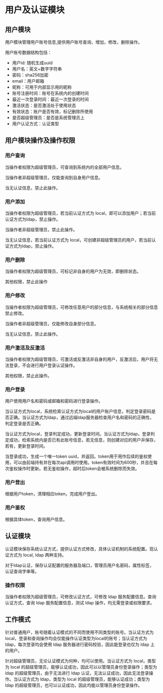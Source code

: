 # 用户及认证模块

## 用户模块

用户模块管理用户账号信息,提供用户账号查询，增加，修改，删除操作。

用户账号数据结构包括：
* 用户id: 随机生成uuid
* 用户名：英文+数字字符串
* 密码：sha256加密
* email：用户邮箱
* 昵称：可用于内部显示用的昵称
* 账号注册时间：账号在系统内的创建时间
* 最近一次登录时间：最近一次登录的时间
* 激活状态：是否激活处于使用状态
* 有效状态：账户是否有效，标记删除所使用
* 是否超级管理员：是否是系统管理员上
* 用户认证方式：认证类型

## 用户模块操作及操作权限

### 用户查询

当操作者权限为超级管理员，可查询到系统内的全部用户信息。

当操作者非超级管理员，仅能查询到自身用户信息。

当无认证信息，禁止此操作。

### 用户添加

当操作者权限为超级管理员，若当前认证方式为 local，即可以添加用户；若当前认证方式为ldap，禁止操作。

当操作者非超级管理员，禁止此操作。

当无认证信息，若当前认证方式为 local，可创建非超级管理员的用户，若当前认证方式为ldap，禁止操作。

### 用户删除

当操作者权限为超级管理员，可标记非自身的用户为无效，即删除状态。

其他权限，禁止此操作

### 用户修改

当操作者权限为超级管理员，可修改任意用户的部分信息，与系统相关的部分信息禁止修改。

当操作者非超级管理员，仅能修改自身部分信息。

当无认证信息，禁止此操作。

### 用户激活及反激活

当操作者权限为超级管理员，可激活或反激活非自身的用户，反激活后，用户将无法登录，不会进行用户登录认证操作。

其他权限，禁止此操作。

### 用户登录

用户使用用户名和密码或邮箱和密码进行登录操作。

当认证方式为local，系统检索认证方式为local的用户账户信息，判定登录密码是否正确。当认证方式为ldap，通过远端ldap服务器检查用户名和密码的正确性，判定登录是否正确。

当认证方式为local，登录判定成功，更新登录时间。当认证方式为ldap，登录判定成功，检索系统内是否已有此账号信息，若无信息，则创建对应的用户并保存，若有，更新登录时间。

当登录成功，生成一个唯一token uuid，并返回。token用于用作后续的鉴权使用，可以由前端持有并在每次api调用时使用。token有效时间为600秒，并且在每次鉴权操作时更新。若无鉴权操作，超时后token会被系统删除而失效。

### 用户登出

根据用户token，清理相应token，完成用户登出。

### 用户鉴权

根据具体token，查询用户信息。

## 认证模块

认证模块保存系统认证方式，提供认证方式修改，具体认证机制的系统配置。现认证方式为 local, ldap 两种支持。

对于ldap认证，保存认证配置的服务器及端口，管理员用户名密码，属性标签，认证查询字串等。

### 操作权限

当操作者权限为超级管理员，可修改认证方式，可修改 ldap 服务配置信息。查询认证方式，查询 ldap 服务配置信息，测试 ldap 操作，均无需登录或权限要求。

## 工作模式

针对普通用户，账号随着认证模式的不同而使用不同类型的账号。当认证方式为 local，登录和查询操作均会仅能操作认证类型为local的账号；当认证方式为 ldap，每次登录均会使用 ldap 服务器进行密码校验，因此能登录也仅为 ldap 上的用户。

针对超级管理员，无论认证模式为何种，均可以使用。当认证方式为 local，类型为 local 的超级管理员，能够认证成功，因此可以以管理员身份登录操作；类型为 ldap 的超级管理员，由于无法进行 ldap 认证，无法认证成功，因此无法登录操作。当认证方式为 ldap，类型为 local 的超级管理员，能够认证成功；类型为 ldap 的超级管理员，也可以认证成功，因此均能以管理员身份登录操作。
